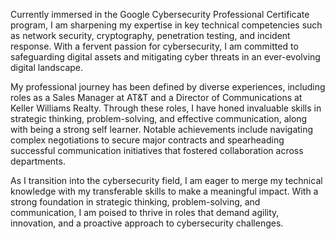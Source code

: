 Currently immersed in the Google Cybersecurity Professional Certificate program, I am sharpening my expertise in key technical competencies such as network security, cryptography, penetration testing, and incident response. With a fervent passion for cybersecurity, I am committed to safeguarding digital assets and mitigating cyber threats in an ever-evolving digital landscape.

My professional journey has been defined by diverse experiences, including roles as a Sales Manager at AT&T and a Director of Communications at Keller Williams Realty. Through these roles, I have honed invaluable skills in strategic thinking, problem-solving, and effective communication, along with being a strong self learner. Notable achievements include navigating complex negotiations to secure major contracts and spearheading successful communication initiatives that fostered collaboration across departments.

As I transition into the cybersecurity field, I am eager to merge my technical knowledge with my transferable skills to make a meaningful impact. With a strong foundation in strategic thinking, problem-solving, and communication, I am poised to thrive in roles that demand agility, innovation, and a proactive approach to cybersecurity challenges.
